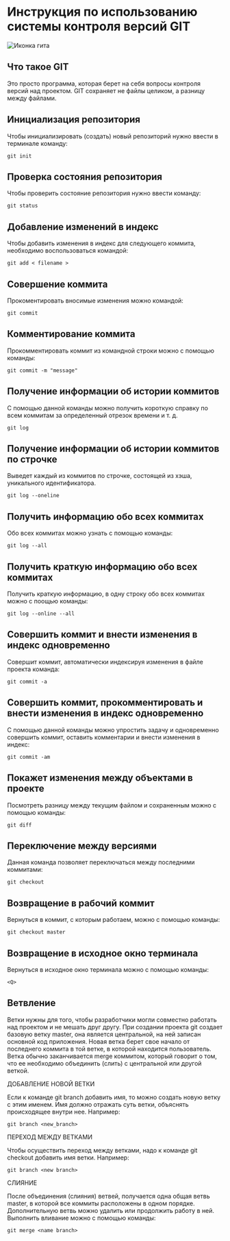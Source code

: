 # **Инструкция по использованию системы контроля версий GIT**

![Иконка гита](git.png)

## Что такое GIT

Это просто программа, которая берет на себя вопросы контроля версий над проектом. GIT сохраняет не файлы целиком, а разницу между файлами.

## Инициализация репозитория

Чтобы инициализировать (создать) новый репозиторий нужно ввести в терминале команду:

    git init

## Проверка состояния репозитория

Чтобы проверить состояние репозитория нужно ввести команду:

    git status

## Добавление изменений в индекс

Чтобы добавить изменения в индекс для следующего коммита, необходимо воспользоваться командой:

    git add < filename > 

## Совершение коммита

Прокоментировать вносимые изменения можно командой:

    git commit

## Комментирование коммита

Прокомментировать коммит из командной строки можно с помощью команды:

    git commit -m "message"

## Получение информации об истории коммитов

С помощью данной команды можно получить короткую справку по всем коммитам за определенный отрезок времени и т. д.

    git log

## Получение информации об истории коммитов по строчке

Выведет каждый из коммитов по строчке, состоящей из хэша, уникального идентификатора.

    git log --oneline

## Получить информацию обо всех коммитах

Обо всех коммитах можно узнать с помощью команды:

    git log --all

## Получить краткую информацию обо всех коммитах

Получить краткую информацию, в одну строку обо всех коммитах можно с поощью команды:

    git log --online --all

## Совершить коммит и внести изменения в индекс одновременно

Совершит коммит, автоматически индексируя изменения в файле проекта команда:

    git commit -a

## Совершить коммит, прокомментировать и внести изменения в индекс одновременно

С помощью данной команды можно упростить задачу и одновременно  совершить коммит, оставить комментарии и внести изменения в индекс:

    git commit -am

## Покажет изменения между объектами в проекте

Посмотреть разницу между текущим файлом и сохраненным можно с помощью команды:

    git diff

## Переключение между версиями

Данная команда позволяет переключаться между последними коммитами:

    git checkout

## Возвращение в рабочий коммит

Вернуться в коммит, с которым работаем, можно с помощью команды:

    git checkout master

## Возвращение в исходное окно терминала

Вернуться в исходное окно терминала можно с помощью команды:

    <Q>

## Ветвление

Ветки нужны для того, чтобы разработчики могли совместно работать над проектом и не мешать друг другу. При создании проекта git создает базовую ветку master, она является центральной, на ней записан основной код приложения. Новая ветка берет свое начало от последнего коммита в той ветке, в которой находится пользователь. Ветка обычно заканчивается merge коммитом, который говорит о том, что ее необходимо объединить (слить) с центральной или другой веткой.


ДОБАВЛЕНИЕ НОВОЙ ВЕТКИ

Если к команде git branch добавить имя, то можно создать новую ветку с этим именем. Имя должно отражать суть ветки, объяснять происходящее внутри нее. Например:

    git branch <new_branch>

ПЕРЕХОД МЕЖДУ ВЕТКАМИ

Чтобы осуществить переход между ветками, надо к команде git checkout добавить имя ветки. Например:

    git branch <new branch>

СЛИЯНИЕ

После объединения (слияния) ветвей, получается одна общая ветвь master, в которой все коммиты расположены в одном порядке. Дополнительную ветвь можно удалить или продолжить работу в ней. Выполнить вливание можно с помощью команды:

    git merge <name branch>